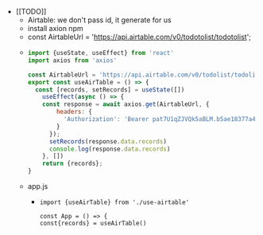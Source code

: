 - [[TODO]]
	- Airtable: we don't pass id, it generate for us
	- install axion npm
	- const AirtableUrl = 'https://api.airtable.com/v0/todotolist/todotolist';
	- ```use-airtable.js
	  import {useState, useEffect} from 'react'
	  import axios from 'axios'
	  
	  const AirtableUrl = 'https://api.airtable.com/v0/todolist/todolist';
	  export const useAirTable = () => {
	  	const [records, setRecords] = useState([])
	      useEffect(async () => {
	      const response = await axios.get(AirtableUrl, {
	          headers: {
	            'Authorization': 'Bearer pat7U1qZJVQk5aBLM.b5ae18377a434a6b07d3467f7b89fb1022fa5b689095ae1ee4f717c94fa891db' 
	          }
	        });
	        setRecords(response.data.records)
	        console.log(response.data.records)
	      }, [])
	      return {records};
	  }
	  ```
	- app.js
		- ```
		  import {useAirTable} from './use-airtable'
		  
		  const App = () => {
		  const{records} = useAirTable()
		  
		  ```